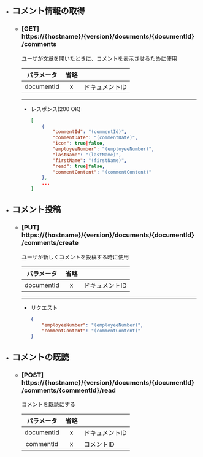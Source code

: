 - ## コメント情報の取得
    - ### [GET] https://{hostname}/{version}/documents/{documentId}/comments
        ユーザが文章を開いたときに、コメントを表示させるために使用
        

        | パラメータ | 省略 |  |  
        | :---: | :---: | --- |
        | documentId | x | ドキュメントID |   


        ---
        - レスポンス(200 OK)
            ```json
            [
                {
                    "commentId": "(commentId)",
                    "commentDate": "(commentDate)",
                    "icon": true|false,
                    "employeeNumber": "(employeeNumber)",
                    "lastName": "(lastName)",
                    "firstName": "(firstName)",
                    "read": true|false,
                    "commentContent": "(commentContent)"
                },
                ...
            ]
            ```

- ## コメント投稿
    - ### [PUT] https://{hostname}/{version}/documents/{documentId}/comments/create
        ユーザが新しくコメントを投稿する時に使用
        

        | パラメータ | 省略 |  |  
        | :---: | :---: | --- |
        | documentId | x | ドキュメントID |   


        ---
        - リクエスト
            ```json
            {
                "employeeNumber": "(employeeNumber)",
                "commentContent": "(commentContent)"
            }
            ```

- ## コメントの既読
    - ### [POST] https://{hostname}/{version}/documents/{documentId}/comments/{commentId}/read
        コメントを既読にする  

        | パラメータ | 省略 |  |  
        | :---: | :---: | --- |
        | documentId | x | ドキュメントID |   
        | commentId | x | コメントID |   
